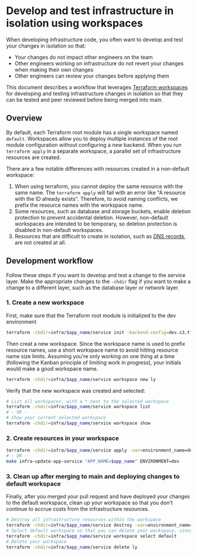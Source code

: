 # Develop and test infrastructure in isolation using workspaces

When developing infrastructure code, you often want to develop and test your changes in isolation so that:

- Your changes do not impact other engineers on the team
- Other engineers working on infrastructure do not revert your changes when making their own changes
- Other engineers can review your changes before applying them

This document describes a workflow that leverages [Terraform workspaces](https://developer.hashicorp.com/terraform/language/state/workspaces) for developing and testing infrastructure changes in isolation so that they can be tested and peer reviewed before being merged into main.

## Overview

By default, each Terraform root module has a single workspace named `default`. Workspaces allow you to deploy multiple instances of the root module configuration without configuring a new backend. When you run `terraform apply` in a separate workspace, a parallel set of infrastructure resources are created.

There are a few notable differences with resources created in a non-default workspace:

1. When using terraform, you cannot deploy the same resource with the same name. The `terraform apply` will fail with an error like "A resource with the ID already exists". Therefore, to avoid naming conflicts, we prefix the resource names with the workspace name.
2. Some resources, such as database and storage buckets, enable deletion protection to prevent accidental deletion. However, non-default workspaces are intended to be temporary, so deletion protection is disabled in non-default workspaces.
3. Resources that are difficult to create in isolation, such as [DNS records](https://github.com/navapbc/template-infra/blob/2cda6da18c84aa5a3dfb038ab32be4fac363af21/infra/modules/service/dns.tf#L3), are not created at all.

## Development workflow

Follow these steps if you want to develop and test a change to the service layer. Make the appropriate changes to the `-chdir` flag if you want to make a change to a different layer, such as the database layer or network layer.

### 1. Create a new workspace

First, make sure that the Terraform root module is initialized to the dev environment

```bash
terraform -chdir=infra/$app_name/service init -backend-config=dev.s3.tfbackend
```

Then creat a new workspace. Since the workspace name is used to prefix resource names, use a short workspace name to avoid hitting resource name size limits. Assuming you're only working on one thing at a time (following the Kanban principle of limiting work in progress), your initials would make a good workspace name.

```bash
terraform -chdir=infra/$app_name/service workspace new ly
```

Verify that the new workspace was created and selected:

```bash
# List all workspaces, with a * next to the selected workspace
terraform -chdir=infra/$app_name/service workspace list
# - OR -
# Show your current selected workspace
terraform -chdir=infra/$app_name/service workspace show
```

### 2. Create resources in your workspace

```bash
terraform -chdir=infra/$app_name/service apply -var=environment_name=dev
# - OR -
make infra-update-app-service "APP_NAME=$app_name" ENVIRONMENT=dev
```

### 3. Clean up after merging to main and deploying changes to default workspace

Finally, after you merged your pull request and have deployed your changes to the default workspace, clean up your workspace so that you don't continue to accrue costs from the infrastructure resources.

```bash
# Destroy all infrastructure resources within the workspace
terraform -chdir=infra/$app_name/service destroy -var=environment_name=dev
# Select default workspace so that you can delete your workspace, since you can't delete the selected workspace
terraform -chdir=infra/$app_name/service workspace select default
# Delete your workspace
terraform -chdir=infra/$app_name/service delete ly
```
